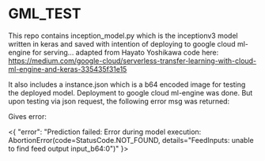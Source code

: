 # GML_TEST
This repo contains inception_model.py which is the inceptionv3 model written in keras and saved with intention of deploying to google cloud ml-engine for serving... adapted from Hayato Yoshikawa code here: https://medium.com/google-cloud/serverless-transfer-learning-with-cloud-ml-engine-and-keras-335435f31e15

It also includes a instance.json which is a b64 encoded image for testing the deployed model. Deployment to google cloud ml-engine was done. But upon testing via json request, the following error msg was returned:


Gives error:

<{
  "error": "Prediction failed: Error during model execution: AbortionError(code=StatusCode.NOT_FOUND, details=\"FeedInputs: unable to find feed output input_b64:0\")"
}>


